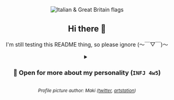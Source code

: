 <div align="center">

  <picture>
    <img alt="Italian & Great Britain flags" src="https://github.com/Gabixel/Gabixel/assets/43073074/9c11cd7a-20ed-4442-ba81-41aa70257999" title="My known languages: Italian, English">
  </picture>
  
  <h2>Hi there 👋</h2>
  <p>I'm still testing this README thing, so please ignore (～￣▽￣)～</p>
  
  <!--<p>Check out my <a href="https://github.com/Gabixel/Soundboard">:electron: Soundboard project</a> (and the <a href="https://github.com/users/Gabixel/projects/2/views/1?pane=info">📜 roadmap</a>)</p>-->

  <!--<a href="https://www.codewars.com/users/Gabixel" target="_blank"><img src="https://www.codewars.com/users/Gabixel/badges/large" title="Click to visit my Codewars profile!" alt="My Codewars profile"></a>-->

  <!--<a href="https://osu.ppy.sh/users/8543042" target="_blank"><img src="https://osu-sig.vercel.app/card?user=Gabixel&mode=std&lang=en&blur=6&hue=200&mini=true" title="Click to visit my osu! profile!" alt="My osu! profile"></a><br/>-->
  <!--<p>
    <! --<a href="https://osu.ppy.sh/users/8543042" title="Click to visit my osu! profile!" target="_blank">My <code>osu!</code> profile</a><br/>-- >
    <a href="https://osu.ppy.sh/users/8543042" target="_blank">
      <img src="https://github.com/Gabixel/Gabixel/assets/43073074/6ba7820b-352c-4a90-9d91-5d69317907ca" title="Click to visit my osu! profile!" alt="My osu! profile">
    </a>
  </p>
  <p>
    <! --<a href="https://steamcommunity.com/id/Gabixel" title="Click to visit my Steam community profile!" target="_blank">My <code>Steam</code> community profile</a><br/>-- >
    <a href="https://steamcommunity.com/id/Gabixel" target="_blank">
      <img src="https://github.com/Gabixel/Gabixel/assets/43073074/2c5ebb6f-f7b8-432a-8b74-00e732f05c7b" title="Click to visit my Steam profile!" alt="My osu! profile">
    </a>
  </p>-->
  
  <details>
    <summary><h3>🧩 Open for more about my personality (<code>INFJ 4w5</code>)</h3></summary>
    <blockquote align="justify">
      <p>&ldquo;An <b>INFJ 4w5</b> is someone who identifies as having the <a href="https://www.16personalities.com/infj-personality" target="_blank">INFJ personality type</a> according to the <a href="https://en.wikipedia.org/wiki/Myers%E2%80%93Briggs_Type_Indicator" target="_blank"><i>Myers-Briggs Type Indicator</i></a> (MBTI) and the <a href="https://en.wikipedia.org/wiki/Enneagram_of_Personality" target="_blank">Enneagram</a> type '4' with a <a href="https://en.wikipedia.org/wiki/Enneagram_of_Personality#Wings" target="_blank">wing</a> of '5'.<br/>INFJs are often described as <b>insightful, creative, and compassionate individuals</b> who are deeply in tune with their emotions and the emotions of others. They are known for their <b>ability to understand complex emotions and their strong sense of empathy.</b><br/>Enneagram type '4' individuals are often seen as <b>introspective, sensitive, and individualistic.</b><br/>They tend to be in touch with their emotions and may have a <b>strong desire for authenticity and personal expression.</b><br/>The '5' wing of the Enneagram typically brings traits such as <b>intellectual curiosity, a need for privacy and independence, and a desire for understanding and knowledge.</b><br/>So, an INFJ 4w5 might be a highly introspective and empathetic individual who values authenticity, creativity, and personal growth. They may also have a strong intellectual curiosity and a need for independence and understanding.&rdquo;</p>
      <b><sub><cite>💡 Generated with ChatGPT</cite></sub></b>
    </blockquote>
  </details>
  
  <p><i><sub>Profile picture author: Maki (<a href="https://twitter.com/Makisatelier" target="_blank">twitter</a>, <a href="https://www.artstation.com/fuenzalida" target="_blank">artstation</a>)</sub></i></p>
</div>
<!--
**Gabixel/Gabixel** is a ✨ _special_ ✨ repository because its `README.md` (this file) appears on your GitHub profile.

Here are some ideas to get you started:

- 🔭 I’m currently working on ...
- 🌱 I’m currently learning ...
- 👯 I’m looking to collaborate on ...
- 🤔 I’m looking for help with ...
- 💬 Ask me about ...
- 📫 How to reach me: ...
- 😄 Pronouns: ...
- ⚡ Fun fact: ...
-->
